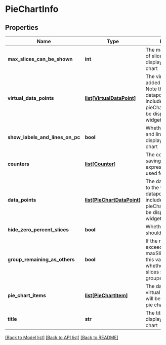 # PieChartInfo

## Properties
Name | Type | Description | Notes
------------ | ------------- | ------------- | -------------
**max_slices_can_be_shown** | **int** | The maximum number of slices you&#x27;d like displayed in the pie chart | [optional] 
**virtual_data_points** | [**list[VirtualDataPoint]**](VirtualDataPoint.md) | The virtual datapoints added to the widget. Note that virtual datapoints must be included in the pieChartItems object to be displayed in the widget | [optional] 
**show_labels_and_lines_on_pc** | **bool** | Whether or not labels and lines should be displayed on the pie chart | [optional] 
**counters** | [**list[Counter]**](Counter.md) | The counter is used for saving applyTo expression, it&#x27;s mainly used for count device | [optional] 
**data_points** | [**list[PieChartDataPoint]**](PieChartDataPoint.md) | The datapoints added to the widget. Note that datapoints must be included in the pieChartItems object to be displayed in the widget | [optional] 
**hide_zero_percent_slices** | **bool** | Whether items at 0% should be hidden | [optional] 
**group_remaining_as_others** | **bool** | If the number of slices exceeds the maxSlicesCanBeShown, this value indicates whether the remaining slices should be grouped together | [optional] 
**pie_chart_items** | [**list[PieChartItem]**](PieChartItem.md) | The datapoints and virtual datapoints that will be displayed in the pie chart | 
**title** | **str** | The title that will be displayed above the pie chart | [optional] 

[[Back to Model list]](../README.md#documentation-for-models) [[Back to API list]](../README.md#documentation-for-api-endpoints) [[Back to README]](../README.md)

